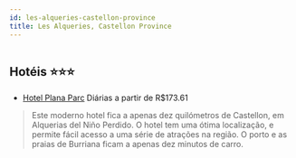 ```yaml
---
id: les-alqueries-castellon-province
title: Les Alqueries, Castellon Province
---
```


<center><img src="http://www.hotelresb2b.com/images/hoteles/599596_foto_1.JPG" alt="" /></center>


## Hotéis ⭐️⭐️⭐️

-    [Hotel Plana Parc](https://www.hurb.com/aud/https://www.hurb.com/hoteis/les-alqueries/hotel-plana-parc-JNP-JP059899?cmp=18055) Diárias a partir de R$173.61
   > Este moderno hotel fica a apenas dez quilómetros de Castellon, em Alquerias del Niño Perdido. O hotel tem uma ótima localização, e permite fácil acesso a uma série de atrações na região. O porto e as praias de Burriana ficam a apenas dez minutos de carro.
